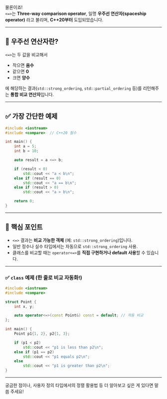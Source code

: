 물론이죠!  
`<=>`는 **Three-way comparison operator**, 일명 **우주선 연산자(spaceship operator)** 라고 불리며, **C++20부터** 도입되었습니다.

---

## 🚀 우주선 연산자란?

`<=>`는 두 값을 비교해서  
- 작으면 **음수**
- 같으면 **0**
- 크면 **양수**

에 해당하는 결과(`std::strong_ordering`, `std::partial_ordering` 등)를 리턴해주는 **통합 비교 연산자**입니다.

---

## ✅ 가장 간단한 예제

```cpp
#include <iostream>
#include <compare>  // C++20 필수

int main() {
    int a = 5;
    int b = 10;

    auto result = a <=> b;

    if (result < 0)
        std::cout << "a < b\n";
    else if (result == 0)
        std::cout << "a == b\n";
    else if (result > 0)
        std::cout << "a > b\n";

    return 0;
}
```

---

## 🧠 핵심 포인트
- `<=>` 결과는 **비교 가능한 객체** (예: `std::strong_ordering`)입니다.
- 일반 정수나 실수 타입에서는 자동으로 `std::strong_ordering` 사용.
- 클래스를 비교할 때는 `operator<=>`를 **직접 구현하거나 default 사용**할 수 있습니다.

---

### ✅ `class` 예제 (한 줄로 비교 자동화!)

```cpp
#include <iostream>
#include <compare>

struct Point {
    int x, y;

    auto operator<=>(const Point&) const = default; // 자동 비교
};

int main() {
    Point p1{1, 2}, p2{1, 3};

    if (p1 < p2)
        std::cout << "p1 is less than p2\n";
    else if (p1 == p2)
        std::cout << "p1 equals p2\n";
    else
        std::cout << "p1 is greater than p2\n";
}
```

---

궁금한 점이나, 사용자 정의 타입에서의 정렬 활용법 등 더 알아보고 싶은 게 있다면 말씀 주세요!
